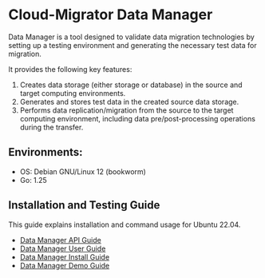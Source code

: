 # Cloud-Migrator Data Manager

Data Manager is a tool designed to validate data migration technologies by setting up a testing environment and generating the necessary test data for migration.

It provides the following key features:

1. Creates data storage (either storage or database) in the source and target computing environments.
2. Generates and stores test data in the created source data storage.
3. Performs data replication/migration from the source to the target computing environment, including data pre/post-processing operations during the transfer.


## Environments:
* OS: Debian GNU/Linux 12 (bookworm)
* Go: 1.25


## Installation and Testing Guide

This guide explains installation and command usage for Ubuntu 22.04.

* [Data Manager API Guide](https://m-cmp.github.io/api/?url=https://raw.githubusercontent.com/cloud-barista/mc-data-manager/main/websrc/docs/swagger.yaml)
* [Data Manager User Guide](docs/Datamanager-Usage-Guide.md)
* [Data Manager Install Guide](docs/Datamanager-Install-Guide.md)
* [Data Manager Demo Guide](docs/Datamanager-Demo-Guide.md)
